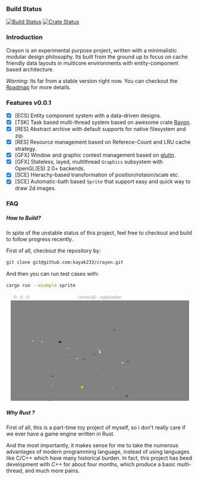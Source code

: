### Build Status
[![Build Status](https://travis-ci.org/kayak233/crayon.svg?branch=master)](https://travis-ci.org/kayak233/crayon)
[![Crate Status](http://meritbadge.herokuapp.com/crayon)](https://crates.io/crates/crayon)

### Introduction
Crayon is an experimental purpose project, written with a minimalistic modular design philosophy. Its built from the ground up to focus on cache friendly data layouts in multicore environments with entity-component based architecture.

*Warning*: Its far from a stable version right now. You can checkout the [Roadmap](https://trello.com/b/vDqw6L0x/crayon-roadmap) for more details.

### Features v0.0.1
- [x] \[ECS\] Entity component system with a data-driven designs.
- [x] \[TSK\] Task based multi-thread system based on awesome crate [Rayon](https://github.com/nikomatsakis/rayon.git).
- [x] \[RES\] Abstract archive with default supports for native filesystem and zip.
- [x] \[RES\] Resource management based on Referece-Count and LRU cache strategy.
- [x] \[GFX\] Window and graphic context management based on [glutin](https://github.com/tomaka/glutin).
- [x] \[GFX\] Stateless, layed, multithread `Graphics` subsystem with OpenGL(ES) 2.0+ backends.
- [x] \[SCE\] Hierachy-based transformation of position/rotaion/scale etc.
- [x] \[SCE\] Automatic-bath based `Sprite` that support easy and quick way to draw 2d images.

### FAQ

##### How to Build?
In spite of the unstable status of this project, feel free to checkout and build to follow progress recently.

First of all, checkout the repository by:
``` sh
git clone git@github.com:kayak233/crayon.git
```

And then you can run test cases with:
``` sh
cargo run --example sprite
```

<p align="center">
  <img src="info/screenshots/sprite-particles.gif">
</p>

##### Why Rust ?

First of all, this is a part-time toy project of myself,  so i don't really care if we ever have a game engine written in Rust.

And the most importantly, it makes sense for me to take the numerous advantages of modern programming language, instead of using languages like C/C++ which have many historical burden. In fact, this project has beed development with C++ for about four months, which produce a basic multi-thread, and much more pains.